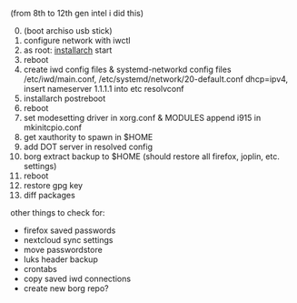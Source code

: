 (from 8th to 12th gen intel i did this)

0. (boot archiso usb stick)
1. configure network with iwctl
1. as root: [installarch](https://github.com/nunq/installarch) start
2. reboot
3. create iwd config files & systemd-networkd config files /etc/iwd/main.conf, /etc/systemd/network/20-default.conf dhcp=ipv4, insert nameserver 1.1.1.1 into etc resolvconf
4. installarch postreboot
5. reboot
6. set modesetting driver in xorg.conf & MODULES append i915 in mkinitcpio.conf
8. get xauthority to spawn in $HOME
9. add DOT server in resolved config
10. borg extract backup to $HOME (should restore all firefox, joplin, etc. settings)
11. reboot
12. restore gpg key
13. diff packages

other things to check for:
* firefox saved passwords
* nextcloud sync settings
* move passwordstore
* luks header backup 
* crontabs
* copy saved iwd connections
* create new borg repo?

